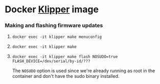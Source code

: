 # Docker [Klipper](https://www.klipper3d.org/) image

### Making and flashing firmware updates

1. `docker exec -it klipper make menuconfig`
1. `docker exec -it klipper make`
1. `docker exec -it klipper make flash NOSUDO=true FLASH_DEVICE=/dev/serial/by-id/???`

    The `NOSUDO` option is used since we're already running as root in the
    container and don't have the sudo binary installed.
